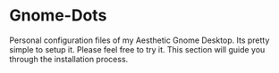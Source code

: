 # Gnome-Dots
Personal configuration files of my Aesthetic Gnome Desktop. Its pretty simple to setup it. 
Please feel free to try it. This section will guide you through the installation process.
